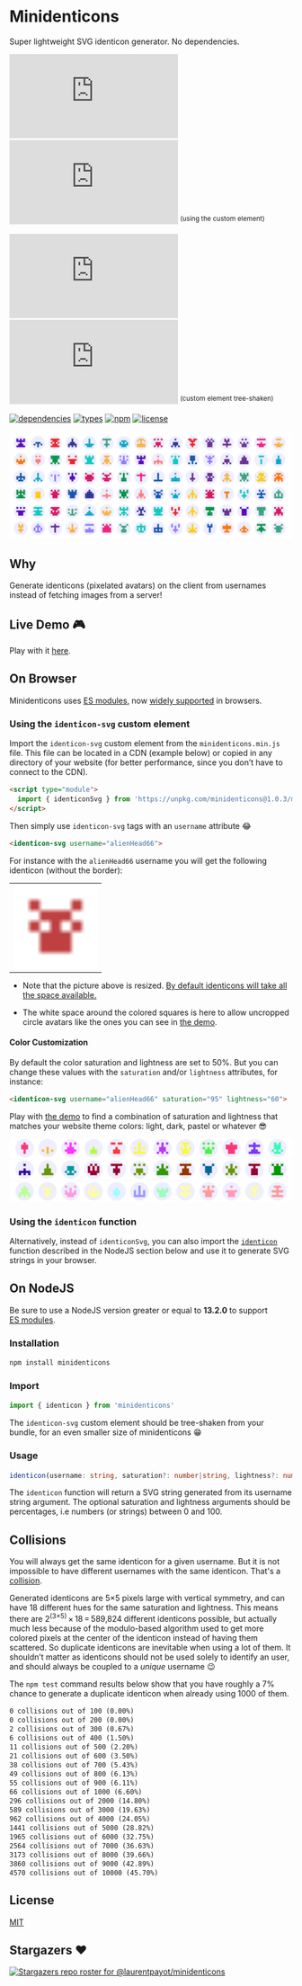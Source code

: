 # Minidenticons

Super lightweight SVG identicon generator. No dependencies.

![minified + brotlied size](https://badgen.net/badgesize/brotli/laurentpayot/minidenticons/main/minidenticons.min.js)
![minified + zipped size](https://badgen.net/badgesize/gzip/laurentpayot/minidenticons/main/minidenticons.min.js)
<sup>(using the custom element)</sup>

![minified + brotlied size](https://badgen.net/badgesize/brotli/laurentpayot/minidenticons/main/no-custom-element.min.js)
![minified + zipped size](https://badgen.net/badgesize/gzip/laurentpayot/minidenticons/main/no-custom-element.min.js)
<sup>(custom element tree-shaken)</sup>

[![dependencies](https://badgen.net/bundlephobia/dependency-count/minidenticons)](https://bundlephobia.com/package/minidenticons)
[![types](https://badgen.net/npm/types/minidenticons)](https://github.com/laurentpayot/minidenticons/blob/main/index.d.ts)
[![npm](https://badgen.net/npm/v/minidenticons)](https://www.npmjs.com/package/minidenticons)
[![license](https://badgen.net/github/license/laurentpayot/minidenticons)](https://github.com/laurentpayot/minidenticons/blob/main/LICENSE)

[![Minidenticons](minidenticons.png)](https://laurentpayot.github.io/minidenticons/)

## Why

Generate identicons (pixelated avatars) on the client from usernames instead of fetching images from a server!

## Live Demo :video_game:

Play with it [here](https://laurentpayot.github.io/minidenticons/).

## On Browser

Minidenticons uses [ES modules](https://jakearchibald.com/2017/es-modules-in-browsers/), now [widely supported](https://caniuse.com/es6-module) in browsers.

### Using the `identicon-svg` custom element

Import the `identicon-svg` custom element from the `minidenticons.min.js` file. This file can be located in a CDN (example below) or copied in any directory of your website (for better performance, since you don’t have to connect to the CDN).

```html
<script type="module">
  import { identiconSvg } from 'https://unpkg.com/minidenticons@1.0.3/minidenticons.min.js'
</script>
```

Then simply use `identicon-svg` tags with an `username` attribute :joy:

```html
<identicon-svg username="alienHead66">
```

For instance with the `alienHead66` username you will get the following identicon (without the border):
<table><tr><td>
<img src="alienHead66.svg" alt="alienHead66 identicon" width="150" height="150">
</td></tr></table>

- Note that the picture above is resized. [By default identicons will take all the space available.](https://raw.githubusercontent.com/laurentpayot/minidenticons/main/alienHead66.svg)

- The white space around the colored squares is here to allow uncropped circle avatars like the ones you can see in [the demo](https://laurentpayot.github.io/minidenticons/).

#### Color Customization

By default the color saturation and lightness are set to 50%. But you can change these values with the `saturation` and/or `lightness` attributes, for instance:

```html
<identicon-svg username="alienHead66" saturation="95" lightness="60">
```

Play with [the demo](https://laurentpayot.github.io/minidenticons/) to find a combination of saturation and lightness that matches your website theme colors: light, dark, pastel or whatever :sunglasses:

![Minidenticons light](minidenticons_light.png)
![Minidenticons dark](minidenticons_dark.png)
![Minidenticons pastel](minidenticons_pastel.png)

### Using the `identicon` function

Alternatively, instead of `identiconSvg`, you can also import the [`identicon`](#usage) function described in the NodeJS section below and use it to generate SVG strings in your browser.


## On NodeJS

Be sure to use a NodeJS version greater or equal to **13.2.0** to support [ES modules](https://nodejs.org/api/esm.html).

### Installation

```bash
npm install minidenticons
```

### Import

```javascript
import { identicon } from 'minidenticons'
```

The `identicon-svg` custom element should be tree-shaken from your bundle, for an even smaller size of minidenticons :grin:

### Usage

```typescript
identicon(username: string, saturation?: number|string, lightness?: number|string): string
```

The `identicon` function will return a SVG string generated from its username string argument. The optional saturation and lightness arguments should be percentages, i.e numbers (or strings) between 0 and 100.

## Collisions

You will always get the same identicon for a given username. But it is not impossible to have different usernames with the same identicon. That's a [collision](https://en.wikipedia.org/wiki/Hash_collision).

Generated identicons are 5×5 pixels large with vertical symmetry, and can have 18 different hues for the same saturation and lightness.
This means there are 2<sup>(3×5)</sup> × 18 = 589,824 different identicons possible, but actually much less because of the modulo-based algorithm used to get more colored pixels at the center of the identicon instead of having them scattered. So duplicate identicons are inevitable when using a lot of them. It shouldn’t matter as identicons should not be used solely to identify an user, and should always be coupled to a *unique* username :wink:

The `npm test` command results below show that you have roughly a 7% chance to generate a duplicate identicon when already using 1000 of them.

```text
0 collisions out of 100 (0.00%)
0 collisions out of 200 (0.00%)
2 collisions out of 300 (0.67%)
6 collisions out of 400 (1.50%)
11 collisions out of 500 (2.20%)
21 collisions out of 600 (3.50%)
38 collisions out of 700 (5.43%)
49 collisions out of 800 (6.13%)
55 collisions out of 900 (6.11%)
66 collisions out of 1000 (6.60%)
296 collisions out of 2000 (14.80%)
589 collisions out of 3000 (19.63%)
962 collisions out of 4000 (24.05%)
1441 collisions out of 5000 (28.82%)
1965 collisions out of 6000 (32.75%)
2564 collisions out of 7000 (36.63%)
3173 collisions out of 8000 (39.66%)
3860 collisions out of 9000 (42.89%)
4570 collisions out of 10000 (45.70%)
```

## License

[MIT](https://github.com/laurentpayot/minidenticons/blob/main/LICENSE)

## Stargazers :heart:

[![Stargazers repo roster for @laurentpayot/minidenticons](https://reporoster.com/stars/laurentpayot/minidenticons)](https://github.com/laurentpayot/minidenticons/stargazers)

